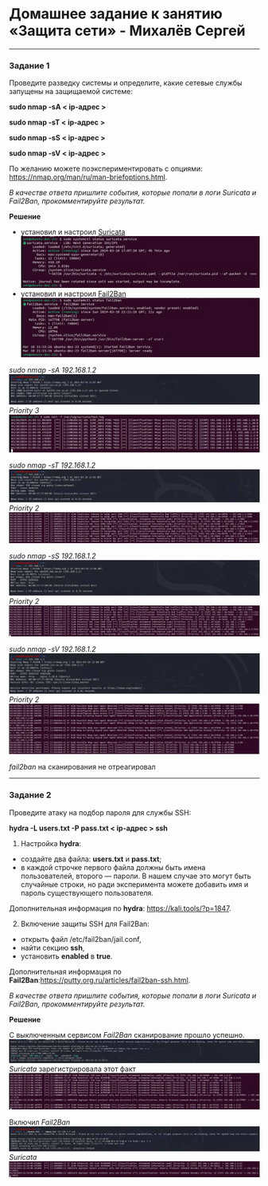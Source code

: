 # Домашнее задание к занятию «Защита сети» - Михалёв Сергей

---

### Задание 1

Проведите разведку системы и определите, какие сетевые службы запущены на защищаемой системе:

**sudo nmap -sA < ip-адрес >**

**sudo nmap -sT < ip-адрес >**

**sudo nmap -sS < ip-адрес >**

**sudo nmap -sV < ip-адрес >**

По желанию можете поэкспериментировать с опциями: https://nmap.org/man/ru/man-briefoptions.html.


*В качестве ответа пришлите события, которые попали в логи Suricata и Fail2Ban, прокомментируйте результат.*

**Решение**

- установил и настроил [Suricata](https://www.digitalocean.com/community/tutorials/how-to-install-suricata-on-ubuntu-20-04)</br>
  ![Task_1_1.png](images/Task_1_1_.png)
- установил и настроил [Fail2Ban](https://www.digitalocean.com/community/tutorials/how-to-protect-ssh-with-fail2ban-on-ubuntu-22-04)</br>
  ![Task_1_1.png](images/Task_1_2.png)

*sudo nmap -sA 192.168.1.2</br>*
![Task_1_3_2.png](images/Task_1_3_2.png)</br>
*Priority 3</br>*
![Task_1_3_1.png](images/Task_1_3_1.png)

*sudo nmap -sT 192.168.1.2</br>*
![Task_1_4_1.png](images/Task_1_4_1.png)</br>
*Priority 2</br>*
![Task_1_4_2.png](images/Task_1_4_2.png)

*sudo nmap -sS 192.168.1.2</br>*
![Task_1_5_1.png](images/Task_1_5_1.png)</br>
*Priority 2</br>*
![Task_1_5_2.png](images/Task_1_5_2.png)

*sudo nmap -sV 192.168.1.2</br>*
![Task_1_6_1.png](images/Task_1_6_1.png)</br>
*Priority 2</br>*
![Task_1_6_2.png](images/Task_1_6_2.png)

*fail2ban* на сканирования не отреагировал
  
---

### Задание 2

Проведите атаку на подбор пароля для службы SSH:

**hydra -L users.txt -P pass.txt < ip-адрес > ssh**

1. Настройка **hydra**: 
 
 - создайте два файла: **users.txt** и **pass.txt**;
 - в каждой строчке первого файла должны быть имена пользователей, второго — пароли. В нашем случае это могут быть случайные строки, но ради эксперимента можете добавить имя и пароль существующего пользователя.

Дополнительная информация по **hydra**: https://kali.tools/?p=1847.

2. Включение защиты SSH для Fail2Ban:

-  открыть файл /etc/fail2ban/jail.conf,
-  найти секцию **ssh**,
-  установить **enabled**  в **true**.

Дополнительная информация по **Fail2Ban**:https://putty.org.ru/articles/fail2ban-ssh.html.



*В качестве ответа пришлите события, которые попали в логи Suricata и Fail2Ban, прокомментируйте результат.*

**Решение**

С выключенным сервисом *Fail2Ban* сканирование прошло успешно.</br>
![Task_2_1.png](images/Task_2_1.png)</br>
*Suricata* зарегистрировала этот факт</br>
![Task_2_2.png](images/Task_2_2.png)

Включил *Fail2Ban*</br>
![Task_2_3.png](images/Task_2_3.png)</br>
*Suricata* </br>
![Task_2_4.png](images/Task_2_4.png)

